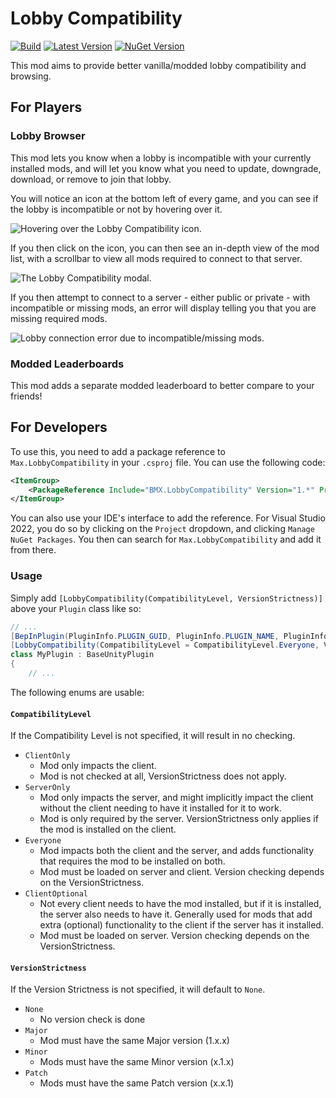 # Lobby Compatibility

[![Build](https://github.com/MaxWasUnavailable/LobbyCompatibility/actions/workflows/build.yml/badge.svg?branch=master)](https://github.com/MaxWasUnavailable/LobbyCompatibility/actions/workflows/build.yml)
[![Latest Version](https://img.shields.io/thunderstore/v/BMX/LobbyCompatibility?logo=thunderstore&logoColor=white)](https://thunderstore.io/c/lethal-company/p/BMX/LobbyCompatibility)
[![NuGet Version](https://img.shields.io/nuget/v/LethalCompany.LobbyCompatiblity?logo=nuget)](https://www.nuget.org/packages/LethalCompany.LobbyCompatiblity)

This mod aims to provide better vanilla/modded lobby compatibility and browsing.

## For Players

### Lobby Browser

This mod lets you know when a lobby is incompatible with your currently installed mods, and will let you know what you
need to update, downgrade, download, or remove to join that lobby.

You will notice an icon at the bottom left of every game, and you can see if the lobby is incompatible or not by
hovering over it.

![Hovering over the Lobby Compatibility icon.]()

If you then click on the icon, you can then see an in-depth view of the mod list, with a scrollbar to view all mods
required to connect to that server.

![The Lobby Compatibility modal.]()

If you then attempt to connect to a server - either public or private - with incompatible or missing mods, an error will
display telling you that you are missing required mods.

![Lobby connection error due to incompatible/missing mods.]()

### Modded Leaderboards

This mod adds a separate modded leaderboard to better compare to your friends!

## For Developers

To use this, you need to add a package reference to `Max.LobbyCompatibility` in your `.csproj` file. You can use the
following code:

```xml
<ItemGroup>
    <PackageReference Include="BMX.LobbyCompatibility" Version="1.*" PrivateAssets="all" />
</ItemGroup>
```

You can also use your IDE's interface to add the reference. For Visual Studio 2022, you do so by clicking on
the `Project` dropdown, and clicking `Manage NuGet Packages`. You then can search for `Max.LobbyCompatibility` and add
it from there.

### Usage

Simply add `[LobbyCompatibility(CompatibilityLevel, VersionStrictness)]` above your `Plugin` class like so:

```csharp
// ...
[BepInPlugin(PluginInfo.PLUGIN_GUID, PluginInfo.PLUGIN_NAME, PluginInfo.PLUGIN_VERSION)]
[LobbyCompatibility(CompatibilityLevel = CompatibilityLevel.Everyone, VersionStrictness = VersionStrictness.Minor)]
class MyPlugin : BaseUnityPlugin
{
    // ...
```

The following enums are usable:

#### `CompatibilityLevel`

If the Compatibility Level is not specified, it will result in no checking.

- `ClientOnly`
    - Mod only impacts the client.
    - Mod is not checked at all, VersionStrictness does not apply.
- `ServerOnly`
    - Mod only impacts the server, and might implicitly impact the client without the client needing to have it
      installed for it to work.
    - Mod is only required by the server. VersionStrictness only applies if the mod is installed on the client.
- `Everyone`
    - Mod impacts both the client and the server, and adds functionality that requires the mod to be installed on both.
    - Mod must be loaded on server and client. Version checking depends on the VersionStrictness.
- `ClientOptional`
    - Not every client needs to have the mod installed, but if it is installed, the server also needs to have it.
      Generally used for mods that add extra (optional) functionality to the client if the server has it installed.
    - Mod must be loaded on server. Version checking depends on the VersionStrictness.

#### `VersionStrictness`

If the Version Strictness is not specified, it will default to `None`.

- `None`
    - No version check is done
- `Major`
    - Mod must have the same Major version (1.x.x)
- `Minor`
    - Mods must have the same Minor version (x.1.x)
- `Patch`
    - Mods must have the same Patch version (x.x.1)